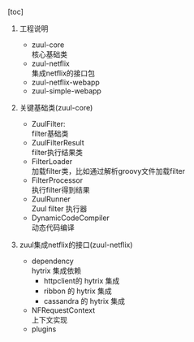 [toc]
1. 工程说明  
    * zuul-core  
    核心基础类
    * zuul-netflix  
    集成netflix的接口包
    * zuul-netflix-webapp
    * zuul-simple-webapp
1. 关键基础类(zuul-core)
    * ZuulFilter:  
    filter基础类  
    * ZuulFilterResult  
    filter执行结果类  
    * FilterLoader  
    加载filter类，比如通过解析groovy文件加载filter  
    * FilterProcessor  
    执行filter得到结果  
    * ZuulRunner  
    Zuul filter 执行器  
    * DynamicCodeCompiler  
    动态代码编译

2. zuul集成netflix的接口(zuul-netflix)  
    * dependency  
    hytrix 集成依赖
        * httpclient的 hytrix 集成
        * ribbon 的 hytrix 集成
        * cassandra 的 hytrix 集成
    * NFRequestContext  
    上下文实现
    * plugins  



    